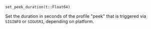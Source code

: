 ```
set_peek_duration(t::Float64)
```

Set the duration in seconds of the profile "peek" that is triggered via `SIGINFO` or `SIGUSR1`, depending on platform.
